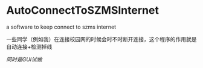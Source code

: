 # AutoConnectToSZMSInternet
a software to keep connect to szms internet

一些同学（例如我）在连接校园网的时候会时不时断开连接，这个程序的作用就是自动连接+检测掉线

*同时是GUI试做*